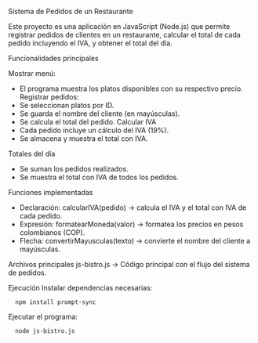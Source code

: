 Sistema de Pedidos de un Restaurante

Este proyecto es una aplicación en JavaScript (Node.js) que permite registrar pedidos de clientes en un restaurante, calcular el total de cada pedido incluyendo el IVA, y obtener el total del día.

Funcionalidades principales

Mostrar menú: 
  - El programa muestra los platos disponibles con su respectivo precio.
Registrar pedidos:
  - Se seleccionan platos por ID.
  - Se guarda el nombre del cliente (en mayúsculas).
  - Se calcula el total del pedido.
Calcular IVA
  - Cada pedido incluye un cálculo del IVA (19%).
  - Se almacena y muestra el total con IVA.

  Totales del día
  - Se suman los pedidos realizados.
  - Se muestra el total con IVA de todos los pedidos.

Funciones implementadas
  - Declaración: calcularIVA(pedido) → calcula el IVA y el total con IVA de cada pedido.
  - Expresión: formatearMoneda(valor) → formatea los precios en pesos colombianos (COP).
  - Flecha: convertirMayusculas(texto) → convierte el nombre del cliente a mayúsculas.

 Archivos principales
    js-bistro.js → Código principal con el flujo del sistema de pedidos.

 Ejecución
Instalar dependencias necesarias:
        
      npm install prompt-sync

Ejecutar el programa:

      node js-bistro.js
